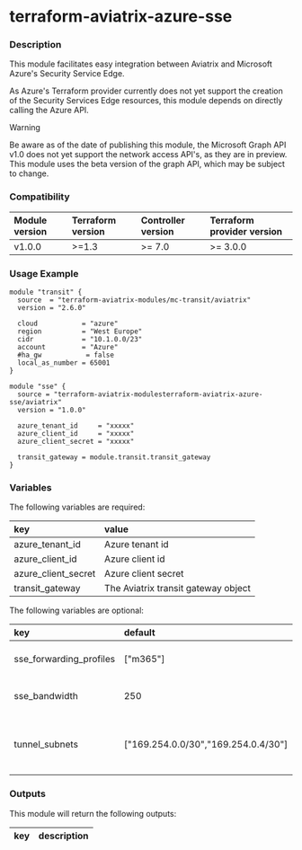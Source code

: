 # terraform-aviatrix-azure-sse

### Description
This module facilitates easy integration between Aviatrix and Microsoft Azure's Security Service Edge.

As Azure's Terraform provider currently does not yet support the creation of the Security Services Edge resources, this module depends on directly calling the Azure API.

> [!WARNING]
>Be aware as of the date of publishing this module, the Microsoft Graph API v1.0 does not yet support the network access API's, as they are in preview. This module uses the beta version of the graph API, which may be subject to change.

### Compatibility
Module version | Terraform version | Controller version | Terraform provider version
:--- | :--- | :--- | :---
v1.0.0 | >=1.3 | >= 7.0 | >= 3.0.0

### Usage Example
```hcl
module "transit" {
  source  = "terraform-aviatrix-modules/mc-transit/aviatrix"
  version = "2.6.0"

  cloud           = "azure"
  region          = "West Europe"
  cidr            = "10.1.0.0/23"
  account         = "Azure"
  #ha_gw           = false
  local_as_number = 65001
}

module "sse" {
  source = "terraform-aviatrix-modulesterraform-aviatrix-azure-sse/aviatrix"
  version = "1.0.0"

  azure_tenant_id     = "xxxxx"
  azure_client_id     = "xxxxx"
  azure_client_secret = "xxxxx"

  transit_gateway = module.transit.transit_gateway
}
```

### Variables
The following variables are required:

key | value
:--- | :---
azure_tenant_id | Azure tenant id
azure_client_id | Azure client id
azure_client_secret | Azure client secret
transit_gateway | The Aviatrix transit gateway object

The following variables are optional:

key | default | value 
:---|:---|:---
sse_forwarding_profiles | ["m365"] | Selects the forwarding profiles.
sse_bandwidth | 250 | Sets the bandwidth per tunnel.
tunnel_subnets | ["169.254.0.0/30","169.254.0.4/30"] | Determines which tunnel addresses are used.

### Outputs
This module will return the following outputs:

key | description
:---|:---